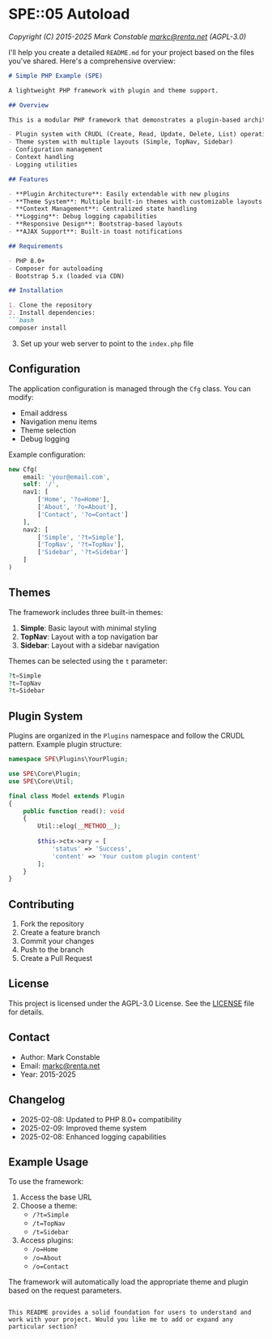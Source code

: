 # SPE::05 Autoload

_Copyright (C) 2015-2025 Mark Constable <markc@renta.net> (AGPL-3.0)_



I'll help you create a detailed `README.md` for your project based on the files you've shared. Here's a comprehensive overview:

```markdown
# Simple PHP Example (SPE)

A lightweight PHP framework with plugin and theme support.

## Overview

This is a modular PHP framework that demonstrates a plugin-based architecture with multiple themes. It includes:

- Plugin system with CRUDL (Create, Read, Update, Delete, List) operations
- Theme system with multiple layouts (Simple, TopNav, Sidebar)
- Configuration management
- Context handling
- Logging utilities

## Features

- **Plugin Architecture**: Easily extendable with new plugins
- **Theme System**: Multiple built-in themes with customizable layouts
- **Context Management**: Centralized state handling
- **Logging**: Debug logging capabilities
- **Responsive Design**: Bootstrap-based layouts
- **AJAX Support**: Built-in toast notifications

## Requirements

- PHP 8.0+
- Composer for autoloading
- Bootstrap 5.x (loaded via CDN)

## Installation

1. Clone the repository
2. Install dependencies:
```bash
composer install
```
3. Set up your web server to point to the `index.php` file

## Configuration

The application configuration is managed through the `Cfg` class. You can modify:

- Email address
- Navigation menu items
- Theme selection
- Debug logging

Example configuration:
```php
new Cfg(
    email: 'your@email.com',
    self: '/',
    nav1: [
        ['Home', '?o=Home'],
        ['About', '?o=About'],
        ['Contact', '?o=Contact']
    ],
    nav2: [
        ['Simple', '?t=Simple'],
        ['TopNav', '?t=TopNav'],
        ['Sidebar', '?t=Sidebar']
    ]
)
```

## Themes

The framework includes three built-in themes:

1. **Simple**: Basic layout with minimal styling
2. **TopNav**: Layout with a top navigation bar
3. **Sidebar**: Layout with a sidebar navigation

Themes can be selected using the `t` parameter:
```php
?t=Simple
?t=TopNav
?t=Sidebar
```

## Plugin System

Plugins are organized in the `Plugins` namespace and follow the CRUDL pattern. Example plugin structure:

```php
namespace SPE\Plugins\YourPlugin;

use SPE\Core\Plugin;
use SPE\Core\Util;

final class Model extends Plugin
{
    public function read(): void
    {
        Util::elog(__METHOD__);
        
        $this->ctx->ary = [
            'status' => 'Success',
            'content' => 'Your custom plugin content'
        ];
    }
}
```

## Contributing

1. Fork the repository
2. Create a feature branch
3. Commit your changes
4. Push to the branch
5. Create a Pull Request

## License

This project is licensed under the AGPL-3.0 License. See the [LICENSE](LICENSE) file for details.

## Contact

- Author: Mark Constable
- Email: markc@renta.net
- Year: 2015-2025

## Changelog

- 2025-02-08: Updated to PHP 8.0+ compatibility
- 2025-02-09: Improved theme system
- 2025-02-08: Enhanced logging capabilities

## Example Usage

To use the framework:

1. Access the base URL
2. Choose a theme:
   - `/?t=Simple`
   - `/t=TopNav`
   - `/t=Sidebar`
3. Access plugins:
   - `/o=Home`
   - `/o=About`
   - `/o=Contact`

The framework will automatically load the appropriate theme and plugin based on the request parameters.
```

This README provides a solid foundation for users to understand and work with your project. Would you like me to add or expand any particular section?

